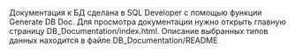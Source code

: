Документация к БД сделана в SQL Developer с помощью функции Generate DB Doc.
Для просмотра документации нужно открыть главную страницу DB_Documentation/index.html.
Описание выбранных типов данных находится в файле DB_Documentation/README

